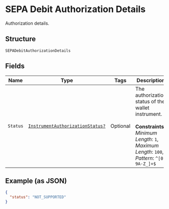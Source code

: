 
# SEPA Debit Authorization Details

Authorization details.

## Structure

`SEPADebitAuthorizationDetails`

## Fields

| Name | Type | Tags | Description |
|  --- | --- | --- | --- |
| `Status` | [`InstrumentAuthorizationStatus?`](../../doc/models/instrument-authorization-status.md) | Optional | The authorization status of the wallet instrument.<br><br>**Constraints**: *Minimum Length*: `1`, *Maximum Length*: `100`, *Pattern*: `^[0-9A-Z_]+$` |

## Example (as JSON)

```json
{
  "status": "NOT_SUPPORTED"
}
```

